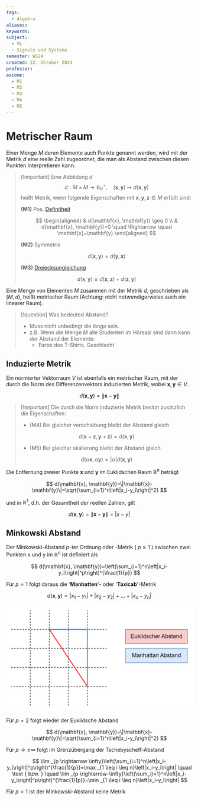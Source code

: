 ```yaml
---
tags:
  - Algebra
aliases: 
keywords: 
subject:
  - VL
  - Signale und Systeme
semester: WS24
created: 22. Oktober 2024
professor: 
axiome:
  - M1
  - M2
  - M3
  - M4
  - M5
---
```

 

# Metrischer Raum

Einer Menge $M$ deren Elemente auch Punkte genannt werden, wird mit der Metrik $d$ eine reelle Zahl zugeordnet, die man als Abstand zwischen diesen Punkten interpretieren kann.

> [!important]  Eine Abbildung $d$
> $$ d: M \times M \rightarrow \mathbb{R}_0^{+}, \quad(\mathbf{x}, \mathbf{y}) \mapsto d(\mathbf{x}, \mathbf{y})$$
> heißt Metrik, wenn folgende Eigenschaften mit $\mathbf{x}, \mathbf{y}, \mathbf{z} \in M$ erfüllt sind:
>
> **(M1)** Pos. [Definitheit](Definitheit.md)
> 
> $$
> \begin{aligned}
> & d(\mathbf{x}, \mathbf{y}) \geq 0 \\
> & d(\mathbf{x}, \mathbf{y})=0 \quad \Rightarrow \quad \mathbf{x}=\mathbf{y}
> \end{aligned}
> $$
> 
> **(M2)** Symmetrie
> 
> $$
> d(\mathbf{x}, \mathbf{y})=d(\mathbf{y}, \mathbf{x})
> $$
> 
> **(M3)** [Dreiecksungleichung](Betrag.md)
> 
> $$
> d(\mathbf{x}, \mathbf{y}) \leq d(\mathbf{x}, \mathbf{z})+d(\mathbf{z}, \mathbf{y})
> $$
> 

Eine Menge von Elementen $M$ zusammen mit der Metrik $d$, geschrieben als $(M, d)$, heißt metrischer Raum (Achtung: nicht notwendigerweise auch ein linearer Raum).

>[!question] Was bedeuted Abstand?
> - Muss nicht unbedingt die länge sein.
> - z.B. Wenn die Menge $M$ alle Studenten im Hörsaal sind dann kann der Abstand der Elemente:
>     - Farbe des T-Shirts, Geschlecht

## Induzierte Metrik

Ein normierter Vektorraum $V$ ist ebenfalls ein metrischer Raum, mit der durch die Norm des Differenzenvektors induzierten Metrik, wobei $\mathbf{x}, \mathbf{y} \in V$.

$$
d(\mathbf{x}, \mathbf{y})=\|\mathbf{x}-\mathbf{y}\|
$$


> [!important] Die durch die Norm induzierte Metrik besitzt zusätzlich die Eigenschaften:
> 
> - (M4) Bei gleicher verschiebung bleibt der Abstand gleich
> 
> $$d(\mathbf{x}+\mathbf{z}, \mathbf{y}+\mathbf{z}) =d(\mathbf{x}, \mathbf{y}) $$
> 
> - (M5) Bei gleicher skalierung bleibt der Abstand gleich
> 
> $$d(\alpha \mathbf{x}, \alpha \mathbf{y}) =|\alpha| d(\mathbf{x}, \mathbf{y})$$
> 

Die Entfernung zweier Punkte $\mathbf{x}$ und $\mathbf{y}$ im Euklidschen Raum $\mathbb{R}^n$ beträgt

$$
d(\mathbf{x}, \mathbf{y})=\|\mathbf{x}-\mathbf{y}\|=\sqrt{\sum_{i=1}^n\left|x_i-y_i\right|^2}
$$

und in $\mathbb{R}^1$, d.h. der Gesamtheit der reellen Zahlen, gilt

$$
d(\mathbf{x}, \mathbf{y})=\|\mathbf{x}-\mathbf{y}\|=|x-y|
$$

## Minkowski Abstand

Der Minkowski-Abstand $p$-ter Ordnung oder -Metrik ( $p \geq 1$ ) zwischen zwei Punkten x und y im $\mathbb{R}^n$ ist definiert als

$$
d(\mathbf{x}, \mathbf{y})=\left(\sum_{i=1}^n\left|x_i-y_i\right|^p\right)^{\frac{1}{p}}
$$


Für $p=1$ folgt daraus die '**Manhatten**'- oder '**Taxicab**'-Metrik

$$
d(\mathbf{x}, \mathbf{y})=\left|x_1-y_1\right|+\left|x_2-y_2\right|+\ldots+\left|x_n-y_n\right|
$$

![invert_dark|500](assets/Pasted%20image%2020241022103316.png)


Für $p=2$ folgt wieder der Euklidsche Abstand

$$
d(\mathbf{x}, \mathbf{y})=\|\mathbf{x}-\mathbf{y}\|=\sqrt{\sum_{i=1}^n\left|x_i-y_i\right|^2}
$$


Für $p \rightarrow \pm \infty$ folgt im Grenzübergang der Tschebyscheff-Abstand

$$
\lim _{p \rightarrow \infty}\left(\sum_{i=1}^n\left|x_i-y_i\right|^p\right)^{\frac{1}{p}}=\max _{1 \leq i \leq n}\left|x_i-y_i\right| \quad \text { bzw. } \quad \lim _{p \rightarrow-\infty}\left(\sum_{i=1}^n\left|x_i-y_i\right|^p\right)^{\frac{1}{p}}=\min _{1 \leq i \leq n}\left|x_i-y_i\right|
$$


Für $p<1$ ist der Minkowski-Abstand keine Metrik